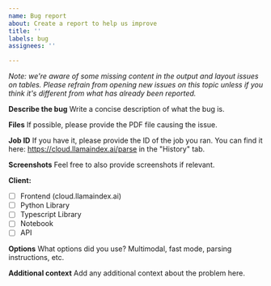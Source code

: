 ```yaml
---
name: Bug report
about: Create a report to help us improve
title: ''
labels: bug
assignees: ''

---
```


_Note: we're aware of some missing content in the output and layout issues on tables. Please refrain from opening new issues on this topic unless if you think it's different from what has already been reported._

**Describe the bug**
Write a concise description of what the bug is.

**Files**
If possible, please provide the PDF file causing the issue.

**Job ID**
If you have it, please provide the ID of the job you ran.
You can find it here: https://cloud.llamaindex.ai/parse in the "History" tab.

**Screenshots**
Feel free to also provide screenshots if relevant.

**Client:**
 - [ ] Frontend (cloud.llamaindex.ai)
 - [ ] Python Library
 - [ ] Typescript Library
 - [ ] Notebook
 - [ ] API

**Options**
What options did you use? Multimodal, fast mode, parsing instructions, etc.

**Additional context**
Add any additional context about the problem here.
